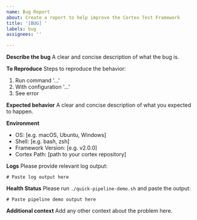```yaml
---
name: Bug Report
about: Create a report to help improve the Cortex Test Framework
title: '[BUG] '
labels: bug
assignees: ''

---
```


**Describe the bug**
A clear and concise description of what the bug is.

**To Reproduce**
Steps to reproduce the behavior:
1. Run command '...'
2. With configuration '...'
3. See error

**Expected behavior**
A clear and concise description of what you expected to happen.

**Environment**
- OS: [e.g. macOS, Ubuntu, Windows]
- Shell: [e.g. bash, zsh]  
- Framework Version: [e.g. v2.0.0]
- Cortex Path: [path to your cortex repository]

**Logs**
Please provide relevant log output:

```
# Paste log output here
```

**Health Status**
Please run `./quick-pipeline-demo.sh` and paste the output:

```
# Paste pipeline demo output here
```

**Additional context**
Add any other context about the problem here.